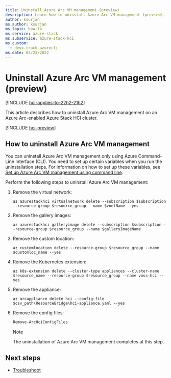 ```yaml
---
title: Uninstall Azure Arc VM management (preview)
description: Learn how to uninstall Azure Arc VM management (preview).
author: ksurjan
ms.author: ksurjan
ms.topic: how-to
ms.service: azure-stack
ms.subservice: azure-stack-hci
ms.custom:
  - devx-track-azurecli
ms.date: 03/23/2022
---
```


# Uninstall Azure Arc VM management (preview)

[!INCLUDE [hci-applies-to-22h2-21h2](../../includes/hci-applies-to-22h2-21h2.md)]

This article describes how to uninstall Azure Arc VM management on an Azure Arc-enabled Azure Stack HCI cluster.

[!INCLUDE [hci-preview](../../includes/hci-preview.md)]

## How to uninstall Azure Arc VM management

You can uninstall Azure Arc VM management only using Azure Command-Line Interface (CLI). You need to set up certain variables when you run the uninstallation steps. For information on how to set up these variables, see [Set up Azure Arc VM management using command line](./deploy-arc-resource-bridge-using-command-line.md).

Perform the following steps to uninstall Azure Arc VM management:

1. Remove the virtual network:

   ```azurecli
   az azurestackhci virtualnetwork delete --subscription $subscription --resource-group $resource_group --name $vnetName --yes
   ```

2. Remove the gallery images:

   ```azurecli
   az azurestackhci galleryimage delete --subscription $subscription --resource-group $resource_group --name $galleryImageName
   ```

3. Remove the custom location:

   ```azurecli
   az customlocation delete --resource-group $resource_group --name $customloc_name --yes
   ```

4. Remove the Kubernetes extension:

   ```azurecli
   az k8s-extension delete --cluster-type appliances --cluster-name $resource_name --resource-group $resource_group --name vmss-hci --yes
   ```

5. Remove the appliance:

   ```azurecli
   az arcappliance delete hci --config-file $csv_path\ResourceBridge\hci-appliance.yaml --yes
   ```

6. Remove the config files:

   ```PowerShell
   Remove-ArcHciConfigFiles
   ```
   > [!NOTE]
   >  The uninstallation of Azure Arc VM management completes at this step.

## Next steps

- [Troubleshoot](troubleshoot-arc-enabled-vms.md)
